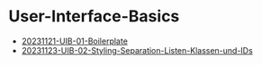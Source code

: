 # User-Interface-Basics

- [20231121-UIB-01-Boilerplate](https://github.com/WD-23-D10-A/UIB-01-Boilerplate)
- [20231123-UIB-02-Styling-Separation-Listen-Klassen-und-IDs](https://github.com/WD-23-D10-A/02-UIB-Styling-Separation-Listen-Klassen-und-IDs)
